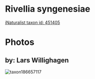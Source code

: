 
Rivellia syngenesiae
====================
  
[iNaturalist taxon id: 451405](https://www.inaturalist.org/taxa/451405)
# Photos

## by: Lars Willighagen
  
![taxon186657117](https://inaturalist-open-data.s3.amazonaws.com/photos/199950516/medium.jpeg)